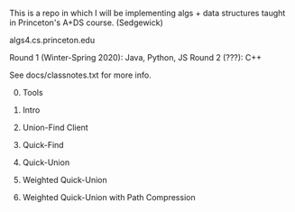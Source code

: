 
This is a repo in which I will be implementing algs + data structures
taught in Princeton's A+DS course. (Sedgewick)

algs4.cs.princeton.edu


Round 1 (Winter-Spring 2020): Java, Python, JS
Round 2 (???): C++

See docs/classnotes.txt for more info.

00. Tools

0. Intro

1. Union-Find Client

2. Quick-Find

3. Quick-Union

4. Weighted Quick-Union
    
5. Weighted Quick-Union with Path Compression
